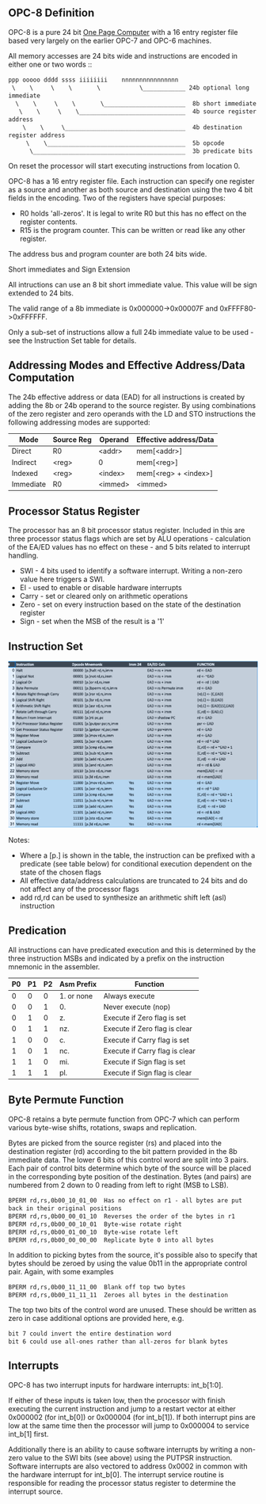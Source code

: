 OPC-8 Definition
-----------------

OPC-8 is a pure 24 bit [One Page Computer](.) with a 16 entry register file based very largely on the earlier
OPC-7 and OPC-6 machines.

All memory accesses are 24 bits wide and instructions are encoded in either one or two words ::

    ppp ooooo dddd ssss iiiiiiii    nnnnnnnnnnnnnnnn
     \    \     \    \       \           \____________ 24b optional long immediate
      \    \     \    \       \_______________________  8b short immediate
       \    \     \    \______________________________  4b source register address
        \    \     \__________________________________  4b destination register address
         \    \_______________________________________  5b opcode
          \___________________________________________  3b predicate bits                         

On reset the processor will start executing instructions from location 0.

OPC-8 has a 16 entry register file. Each instruction can specify one register as a source and another as both source
and destination using the two 4 bit fields in the encoding. Two of the registers have special purposes:

  * R0 holds 'all-zeros'. It is legal to write R0 but this has no effect on the register contents.
  * R15 is the program counter. This can be written or read like any other register.
  
The address bus and program counter are both 24 bits wide.

Short immediates and Sign Extension

All intructions can use an 8 bit short immediate value. This value will be sign extended to 24 bits.

The valid range of a 8b immediate is 0x000000->0x00007F and 0xFFFF80->0xFFFFFF.

Only a sub-set of instructions allow a full 24b immediate value to be used  - see the Instruction Set table for details.

Addressing Modes and Effective Address/Data Computation
-------------------------------------------------------

The 24b effective address or data (EAD) for all instructions is created by adding the 8b or 24b operand to the source register.
By using combinations of the zero register and zero operands with the LD and STO instructions the following addressing modes are supported:

  |  Mode          | Source Reg | Operand   |  Effective address/Data  | 
  |--------------- |------------|-----------|--------------------------|
  | Direct         | R0         | \<addr\>  | mem[\<addr\>]            |
  | Indirect       | \<reg\>    | 0         | mem[\<reg\>]             | 
  | Indexed        | \<reg\>    | \<index\> | mem[\<reg\> + \<index\>] | 
  | Immediate      | R0         | \<immed\> | \<immed\>                | 


Processor Status Register
-------------------------

The processor has an 8 bit processor status register. Included in this are three processor status flags which 
are set by ALU operations - calculation of the EA/ED values has no effect on these - and 5 bits related to interrupt
handling. 

  * SWI   - 4 bits used to identify a software interrupt. Writing a non-zero value here triggers a SWI.
  * EI    - used to enable or disable hardware interrupts
  * Carry - set or cleared only on arithmetic operations
  * Zero  - set on every instruction based on the state of the destination register
  * Sign  - set when the MSB of the result is a '1'

Instruction Set
---------------

![OPC8 Instruction Set](./opc8_instruction_set.png)

Notes:

  * Where a [p.] is shown in the table, the instruction can be prefixed with a predicate (see table below) for conditional execution dependent on the state of the chosen flags
  * All effective data/address calculations are truncated to 24 bits and do not affect any of the processor flags
  * add rd,rd can be used to synthesize an arithmetic shift left (asl) instruction

Predication
-----------

All instructions can have predicated execution and this is determined by the three instruction MSBs and indicated by
a prefix on the instruction mnemonic in the assembler.

  | P0 | P1 | P2 | Asm Prefix | Function                                           |
  |----|----|----|------------|----------------------------------------------------|
  |  0 |  0 |  0 | 1. or none | Always execute                                     |
  |  0 |  0 |  1 | 0.         | Never execute (nop)                                |
  |  0 |  1 |  0 | z.         | Execute if Zero flag is set                        |
  |  0 |  1 |  1 | nz.        | Execute if Zero flag is clear                      |
  |  1 |  0 |  0 | c.         | Execute if Carry flag is set                       |
  |  1 |  0 |  1 | nc.        | Execute if Carry flag is clear                     |
  |  1 |  1 |  0 | mi.        | Execute if Sign flag is set                        |
  |  1 |  1 |  1 | pl.        | Execute if Sign flag is clear                      |
  
Byte Permute Function
---------------------
							
OPC-8 retains a byte permute function from OPC-7 which can perform various byte-wise shifts, rotations, swaps and replication.		
							
Bytes are picked from the source register (rs) and placed into the destination register (rd) according to the bit pattern
provided in the 8b immediate data. The lower 6 bits of this control word are split into 3 pairs. Each pair of control bits
determine which byte of the source will be placed in the corresponding byte position of the destination.
Bytes (and pairs) are numbered from 2 down to 0 reading from left to right (MSB to LSB). 
							
    BPERM rd,rs,0b00_10_01_00  Has no effect on r1 - all bytes are put back in their original positions
    BPERM rd,rs,0b00_00_01_10  Reverses the order of the bytes in r1					
    BPERM rd,rs,0b00_00_10_01  Byte-wise rotate right					
    BPERM rd,rs,0b00_01_00_10  Byte-wise rotate left					
    BPERM rd,rs,0b00_00_00_00  Replicate byte 0 into all bytes
    
In addition to picking bytes from the source, it's possible also to specify that bytes should be zeroed by using the value
0b11 in the appropriate control pair. Again, with some examples

    BPERM rd,rs,0b00_11_11_00  Blank off top two bytes
    BPERM rd,rs,0b00_11_11_11  Zeroes all bytes in the destination 

The top two bits of the control word are unused. These should be written as zero in case additional options are provided
here, e.g.

    bit 7 could invert the entire destination word
    bit 6 could use all-ones rather than all-zeros for blank bytes

Interrupts
----------
  
OPC-8 has two interrupt inputs for hardware interrupts: int\_b[1:0].
  
If either of these inputs is taken low, then the processor with finish executing the current instruction and jump to a restart vector at either 0x000002 (for int\_b[0]) or 0x000004 (for int\_b[1]). If both interrupt pins are low at the same time then the processor will jump to 0x000004 to service int\_b[1] first.
  
Additionally there is an ability to cause software interrupts by writing a non-zero value to the SWI bits (see above) using the PUTPSR instruction. Software interrupts are also vectored to address 0x0002 in common with the hardware interrupt for int\_b[0]. The interrupt service routine is responsible for reading the processor status register to determine the interrupt source.
